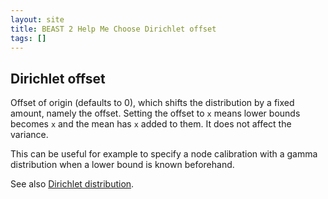 ```yaml
---
layout: site
title: BEAST 2 Help Me Choose Dirichlet offset
tags: []
---
```


## Dirichlet offset

Offset of origin (defaults to 0), which shifts the distribution by a fixed amount, namely the offset.
Setting the offset to `x` means lower bounds becomes `x` and the mean has `x` added to them.
It does not affect the variance.

This can be useful for example to specify a node calibration with a gamma distribution when a lower bound is known beforehand.


See also [Dirichlet distribution](https://en.wikipedia.org/wiki/Dirichlet_distribution).

